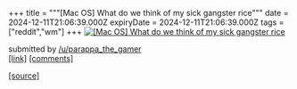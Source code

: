 +++
title = """[Mac OS] What do we think of my sick gangster rice"""
date = 2024-12-11T21:06:39.000Z
expiryDate = 2024-12-11T21:06:39.000Z
tags = ["reddit","wm"]
+++
[![[Mac OS] What do we think of my sick gangster rice](https://preview.redd.it/zk5b49uzaa6e1.png?width=640&crop=smart&auto=webp&s=24f03decd949f3b6c310dd509225ccdefc4e0ddb "[Mac OS] What do we think of my sick gangster rice")](https://www.reddit.com/r/unixporn/comments/1hc43hb/mac_os_what_do_we_think_of_my_sick_gangster_rice/)

submitted by [/u/parappa\_the\_gamer](https://www.reddit.com/user/parappa_the_gamer)  
[\[link\]](https://i.redd.it/zk5b49uzaa6e1.png) [\[comments\]](https://www.reddit.com/r/unixporn/comments/1hc43hb/mac_os_what_do_we_think_of_my_sick_gangster_rice/)

[[source]](https://www.reddit.com/r/unixporn/comments/1hc43hb/mac_os_what_do_we_think_of_my_sick_gangster_rice/)

